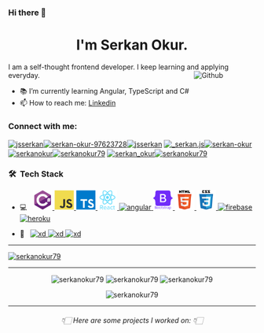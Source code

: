 ### Hi there 👋 
<h1 align="center">I'm Serkan Okur.</h1> 
I am a self-thought frontend developer. I keep learning and applying everyday.
<img width="25%" align="right" alt="Github" src="https://github.com/TheDudeThatCode/TheDudeThatCode/blob/master/Assets/Designer.gif" /> 

- 📚 I’m currently learning Angular, TypeScript and C# 
- 📫 How to reach me: [Linkedin](https://www.linkedin.com/in/serkan-okur-97623728/) 
<h3 align="left">Connect with me:</h3>  
<p align="left"><a href="https://twitter.com/jsserkan" target="blank"><img align="center" src="https://cdn.iconscout.com/icon/free/png-256/twitter-213-569318.png" alt="jsserkan" height="30" width="40" /></a><a href="https://linkedin.com/in/serkan-okur-97623728" target="blank"><img align="center" src="https://cdn.iconscout.com/icon/free/png-256/linkedin-172-569316.png" alt="serkan-okur-97623728" height="30" width="40" /></a><a href="https://fb.com/jsserkan" target="blank"><img align="center" src="https://cdn.iconscout.com/icon/free/png-256/facebook-1693591-1442632.png" alt="jsserkan" height="30" width="40" /></a>  
<a href="https://instagram.com/_serkan.js" target="blank"><img align="center" src="https://cdn.jsdelivr.net/npm/simple-icons@3.0.1/icons/instagram.svg" alt="_serkan.js" height="30" width="40" /></a><a href="https://stackoverflow.com/users/serkan-okur" target="blank"><img align="center" src="https://cdn.jsdelivr.net/npm/simple-icons@3.0.1/icons/stackoverflow.svg" alt="serkan-okur" height="30" width="40" /></a><a href="https://codepen.io/serkanokur" target="blank"><img align="center" src="https://cdn.jsdelivr.net/npm/simple-icons@3.0.1/icons/codepen.svg" alt="serkanokur" height="30" width="40" /></a><a href="https://codesandbox.com/serkanokur79" target="blank"><img align="center" src="https://cdn.jsdelivr.net/npm/simple-icons@3.0.1/icons/codesandbox.svg" alt="serkanokur79" height="30" width="40" /></a> 
<a href="https://www.hackerrank.com/serkan_okur" target="blank"><img align="center" src="https://cdn.jsdelivr.net/npm/simple-icons@3.0.1/icons/hackerrank.svg" alt="serkan_okur" height="30" width="40" /></a><a href="https://www.leetcode.com/serkanokur79" target="blank"><img align="center" src="https://cdn.jsdelivr.net/npm/simple-icons@3.0.1/icons/leetcode.svg" alt="serkanokur79" height="30" width="40" /></a>  
</p>  

<h3> 🛠 &nbsp;Tech Stack</h3>


- 💻 &nbsp;
<a href="https://www.w3schools.com/cs/" target="_blank"> <img src="https://raw.githubusercontent.com/devicons/devicon/master/icons/csharp/csharp-original.svg" alt="csharp" width="40" height="40"/> </a>  <a href="https://developer.mozilla.org/en-US/docs/Web/JavaScript" target="_blank"> <img src="https://raw.githubusercontent.com/devicons/devicon/master/icons/javascript/javascript-original.svg" alt="javascript" width="40" height="40"/> </a>  <a href="https://www.typescriptlang.org/" target="_blank"> <img src="https://raw.githubusercontent.com/devicons/devicon/master/icons/typescript/typescript-original.svg" alt="typescript" width="40" height="40"/> </a><a href="https://reactjs.org/" target="_blank"> <img src="https://raw.githubusercontent.com/devicons/devicon/master/icons/react/react-original-wordmark.svg" alt="react" width="40" height="40"/> </a> <a href="https://angular.io" target="_blank"> <img src="https://jaki-jezyk-programowania.pl/img/technologies/angular.png" alt="angular" width="40" height="40"/> </a><a href="https://getbootstrap.com" target="_blank"> <img src="https://raw.githubusercontent.com/devicons/devicon/master/icons/bootstrap/bootstrap-plain-wordmark.svg" alt="bootstrap" width="40" height="40"/> </a> 
<a href="https://www.w3.org/html/" target="_blank"> <img src="https://raw.githubusercontent.com/devicons/devicon/master/icons/html5/html5-original-wordmark.svg" alt="html5" width="40" height="40"/> </a><a href="https://www.w3schools.com/css/" target="_blank"> <img src="https://raw.githubusercontent.com/devicons/devicon/master/icons/css3/css3-original-wordmark.svg" alt="css3" width="40" height="40"/> </a>  <a href="https://firebase.google.com/" target="_blank"> <img src="https://www.vectorlogo.zone/logos/firebase/firebase-icon.svg" alt="firebase" width="40" height="40"/> </a><a href="https://heroku.com" target="_blank"> <img src="https://www.vectorlogo.zone/logos/heroku/heroku-icon.svg" alt="heroku" width="40" height="40"/> </a> 

- 🔧 &nbsp;
  <a href="https://www.adobe.com/products/xd.html" target="_blank"> <img src="https://cdn.worldvectorlogo.com/logos/adobe-xd.svg" alt="xd" width="40" height="40"/> </a>  <a href="https://visualstudio.microsoft.com/vs/" target="_blank"> <img src="https://iconarchive.com/download/i98390/dakirby309/simply-styled/Microsoft-Visual-Studio.ico" alt="xd" width="40" height="40"/> </a>   <a href="https://code.visualstudio.com/" target="_blank"> <img src="https://code.visualstudio.com/assets/favicon.ico" alt="xd" width="40" height="40"/> </a>  

---

<p align="left"> <a href="https://github.com/ryo-ma/github-profile-trophy"><img src="https://github-profile-trophy.vercel.app/?username=serkanokur79" alt="serkanokur79" /></a> </p>

---
<p align="center"> 
<img align="center" src="https://github-readme-stats.vercel.app/api/top-langs?username=serkanokur79&show_icons=true&locale=en&layout=compact" alt="serkanokur79" /> 
<img align="center" src="https://github-readme-stats.vercel.app/api?username=serkanokur79&show_icons=true&locale=en" alt="serkanokur79" />  
<img align="center" src="https://github-readme-streak-stats.herokuapp.com/?user=serkanokur79&" alt="serkanokur79" /></p>
<p align="center"> <img src="https://komarev.com/ghpvc/?username=serkanokur79&label=Profile%20views&color=0e75b6&style=flat" alt="serkanokur79" /> </p>

---
<h6 align="center">👇🏻 Here are some projects I worked on: 👇🏻</h6>




